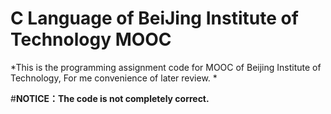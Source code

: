 # C Language of BeiJing Institute of Technology MOOC
*This is the programming assignment code for MOOC of Beijing Institute of Technology, For me convenience of later review. *

#**NOTICE：The code is not completely correct.**
